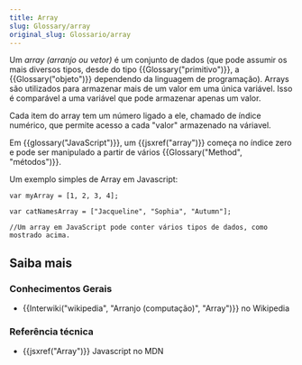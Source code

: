 ```yaml
---
title: Array
slug: Glossary/array
original_slug: Glossario/array
---
```


Um _array (arranjo ou vetor)_ é um conjunto de dados (que pode assumir os mais diversos tipos, desde do tipo {{Glossary("primitivo")}}, a {{Glossary("objeto")}} dependendo da linguagem de programação). Arrays são utilizados para armazenar mais de um valor em uma única variável. Isso é comparável a uma variável que pode armazenar apenas um valor.

Cada item do array tem um número ligado a ele, chamado de índice numérico, que permite acesso a cada "valor" armazenado na váriavel.

Em {{glossary("JavaScript")}}, um {{jsxref("array")}} começa no índice zero e pode ser manipulado a partir de vários {{Glossary("Method", "métodos")}}.

Um exemplo simples de Array em Javascript:

```
var myArray = [1, 2, 3, 4];

var catNamesArray = ["Jacqueline", "Sophia", "Autumn"];

//Um array em JavaScript pode conter vários tipos de dados, como mostrado acima.
```

## Saiba mais

### Conhecimentos Gerais

- {{Interwiki("wikipedia", "Arranjo (computação)", "Array")}} no Wikipedia

### Referência técnica

- {{jsxref("Array")}} Javascript no MDN
